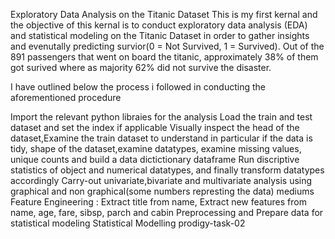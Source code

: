 Exploratory Data Analysis on the Titanic Dataset
This is my first kernal and the objective of this kernal is to conduct exploratory data analysis (EDA) and statistical modeling on the Titanic Dataset in order to gather insights and evenutally predicting survior(0 = Not Survived, 1 = Survived). Out of the 891 passengers that went on board the titanic, approximately 38% of them got surived where as majority 62% did not survive the disaster.

I have outlined below the process i followed in conducting the aforementioned procedure

Import the relevant python libraies for the analysis
Load the train and test dataset and set the index if applicable
Visually inspect the head of the dataset,Examine the train dataset to understand in particular if the data is tidy, shape of the dataset,examine datatypes, examine missing values, unique counts and build a data dictictionary dataframe
Run discriptive statistics of object and numerical datatypes, and finally transform datatypes accordingly
Carry-out univariate,bivariate and multivariate analysis using graphical and non graphical(some numbers represting the data) mediums
Feature Engineering : Extract title from name, Extract new features from name, age, fare, sibsp, parch and cabin
Preprocessing and Prepare data for statistical modeling
Statistical Modelling 
prodigy-task-02
